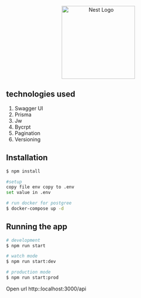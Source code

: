 <p align="center">
  <a href="http://nestjs.com/" target="blank"><img src="https://nestjs.com/img/logo-small.svg" width="200" alt="Nest Logo" /></a>
</p>

[circleci-image]: https://img.shields.io/circleci/build/github/nestjs/nest/master?token=abc123def456
[circleci-url]: https://circleci.com/gh/nestjs/nest
</p>

## technologies used
1. Swagger UI
2. Prisma
3. Jw
4. Bycrpt
5. Pagination
6. Versioning

## Installation

```bash
$ npm install

#setup
copy file env copy to .env
set value in .env

# run docker for postgree
$ docker-compose up -d
```

## Running the app

```bash
# development
$ npm run start

# watch mode
$ npm run start:dev

# production mode
$ npm run start:prod
```


Open url http::localhost:3000/api
